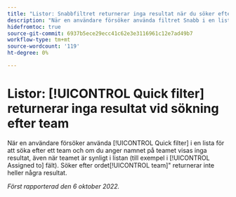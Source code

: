 ```yaml
---
title: "Listor: Snabbfiltret returnerar inga resultat när du söker efter team"
description: "När en användare försöker använda filtret Snabb i en lista för att söka efter ett team returnerar namnet på teamet inga resultat, även när teamet är synligt i listan (t.ex. i fältet Tilldelad till). Att söka efter ordet team ger inte heller några resultat."
hidefromtoc: true
source-git-commit: 6937b5ece29ecc41c62e3e3116961c12e7ad49b7
workflow-type: tm+mt
source-wordcount: '119'
ht-degree: 0%

---
```



# Listor: [!UICONTROL Quick filter] returnerar inga resultat vid sökning efter team

När en användare försöker använda [!UICONTROL Quick filter] i en lista för att söka efter ett team och om du anger namnet på teamet visas inga resultat, även när teamet är synligt i listan (till exempel i [!UICONTROL Assigned to] fält). Söker efter ordet[!UICONTROL team]&quot; returnerar inte heller några resultat.

_Först rapporterad den 6 oktober 2022._

